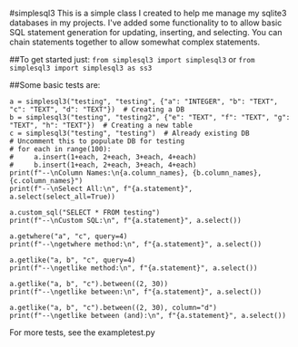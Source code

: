 #simplesql3
This is a simple class I created to help me manage my sqlite3 databases in my projects. I've added some functionality to
to allow basic SQL statement generation for updating, inserting, and selecting. You can chain statements together to allow
somewhat complex statements.

##To get started just:
`from simplesql3 import simplesql3`
or
`from simplesql3 import simplesql3 as ss3`

##Some basic tests are:
```database_name, table_name, columns_dict
a = simplesql3("testing", "testing", {"a": "INTEGER", "b": "TEXT", "c": "TEXT", "d": "TEXT"})  # Creating a DB
b = simplesql3("testing", "testing2", {"e": "TEXT", "f": "TEXT", "g": "TEXT", "h": "TEXT"})  # Creating a new table
c = simplesql3("testing", "testing")  # Already existing DB
# Uncomment this to populate DB for testing
# for each in range(100):
#     a.insert(1+each, 2+each, 3+each, 4+each)
#     b.insert(1+each, 2+each, 3+each, 4+each)
print(f"--\nColumn Names:\n{a.column_names}, {b.column_names}, {c.column_names}")
print(f"--\nSelect All:\n", f"{a.statement}", a.select(select_all=True))

a.custom_sql("SELECT * FROM testing")
print(f"--\nCustom SQL:\n", f"{a.statement}", a.select())

a.getwhere("a", "c", query=4)
print(f"--\ngetwhere method:\n", f"{a.statement}", a.select())

a.getlike("a, b", "c", query=4)
print(f"--\ngetlike method:\n", f"{a.statement}", a.select())

a.getlike("a, b", "c").between((2, 30))
print(f"--\ngetlike between:\n", f"{a.statement}", a.select())

a.getlike("a, b", "c").between((2, 30), column="d")
print(f"--\ngetlike between (and):\n", f"{a.statement}", a.select())
```

For more tests, see the exampletest.py
